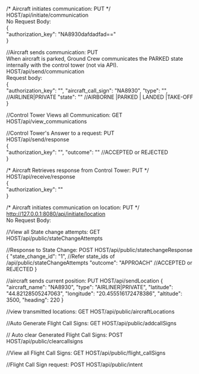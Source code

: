 /*
Aircraft initiates communication: PUT
*/
<br />
HOST/api/initiate/communication
<br />
No Request Body:
<br />
{
<br />
  "authorization_key": "NA8930dafdadfad=="
  <br />
}

//Aircraft sends communication: PUT
<br />
When aircraft is parked, Ground Crew communicates the PARKED state internally with the control tower (not via API).
<br />
HOST/api/send/communication
<br />
Request body:
<br />
{
<br />
"authorization_key": "",
"aircraft_call_sign": "NA8930",
"type": "", //AIRLINER|PRIVATE
"state": "" //AIRBORNE |PARKED | LANDED |TAKE-OFF
<br />
}

//Control Tower Views all Communication: GET
<br />
HOST/api/view_communications

//Control Tower's Answer to a request: PUT
<br />
HOST/api/send/response
<br />
{
<br />
"authorization_key": "",
"outcome": "" //ACCEPTED or REJECTED
<br />
}


/*
Aircraft Retrieves response from Control Tower: PUT
*/
<br />
HOST/api/receive/response
<br />
{
<br />
"authorization_key": ""
<br />
}

/*
Aircraft initiates communication on location: PUT
*/
<br />
http://127.0.0.1:8080/api/initiate/location
<br />
No Request Body:



//View all State change attempts: GET
<br />
HOST/api/public/stateChangeAttempts

//Response to State Change: POST
HOST/api/public/statechangeResponse
{
"state_change_id": "1", //Refer state_ids of /api/public/stateChangeAttempts
"outcome": "APPROACH" //ACCEPTED or REJECTED
}

//aircraft sends current position: PUT
HOST/api/sendLocation
{
"aircraft_name": "NA8930",
"type": "AIRLINER|PRIVATE",
"latitude": "44.82128505247063",
"longitude": "20.455516172478386",
"altitude": 3500,
"heading": 220
}

//view transmitted locations: GET
HOST/api/public/aircraftLocations


//Auto Generate Flight Call Signs: GET
HOST/api/public/addcallSigns

// Auto clear Generated Flight Call Signs: POST
HOST/api/public/clearcallsigns

//View all Flight Call Signs: GET
HOST/api/public/flight_callSigns

//Flight Call Sign request: POST
HOST/api/public/intent
